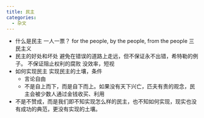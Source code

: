 ```yaml
---
title: 民主
categories:
  - 杂文
---
```


* 什么是民主
	一人一票？
	for the people, by the people, from the people
	三民主义
* 民主的好处和坏处
	避免在错误的道路上走远，但不保证永不出错，希特勒的例子。
	不保证阻止权利的腐败
	没效率，短视
* 如何实现民主
	实现民主的土壤，条件
	- 言论自由
	- 不是自上而下，而是自下而上。如果没有天下兴亡，匹夫有责的观念，民主会被少数人通过金钱收买、利用
* 不是不赞成，而是我们即不知实现怎么样的民主，也不知如何实现，现实也没有成功的典范，更没有实现的土壤。